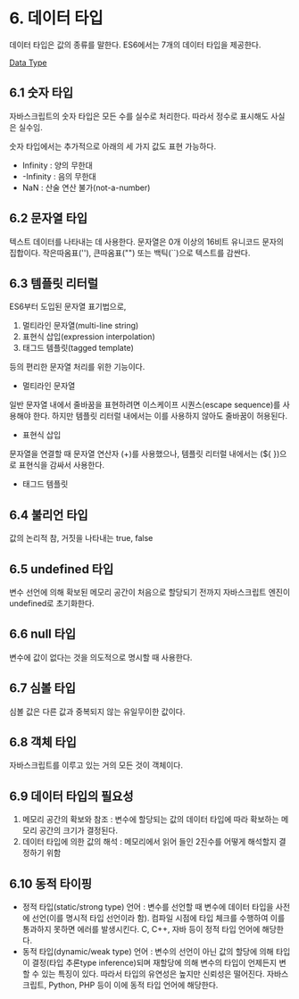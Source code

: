 # 6. 데이터 타입

데이터 타입은 값의 종류를 말한다. ES6에서는 7개의 데이터 타입을 제공한다.

[Data Type](6%20%E1%84%83%E1%85%A6%E1%84%8B%E1%85%B5%E1%84%90%E1%85%A5%20%E1%84%90%E1%85%A1%E1%84%8B%E1%85%B5%E1%86%B8%20a8d5857ad77d4f06ad6f50801f90ed00/Data%20Type%20e857a07ef83b4b49958d3df4741212d8.csv)

## 6.1 숫자 타입

자바스크립트의 숫자 타입은 모든 수를 실수로 처리한다. 따라서 정수로 표시해도 사실은 실수임.

숫자 타입에서는 추가적으로 아래의 세 가지 값도 표현 가능하다.

- Infinity : 양의 무한대
- -Infinity : 음의 무한대
- NaN : 산술 연산 불가(not-a-number)

## 6.2 문자열 타입

텍스트 데이터를 나타내는 데 사용한다. 문자열은 0개 이상의 16비트 유니코드 문자의 집합이다. 작은따옴표(''), 큰따옴표("") 또는 백틱(``)으로 텍스트를 감싼다. 

## 6.3 템플릿 리터럴

ES6부터 도입된 문자열 표기법으로, 

1. 멀티라인 문자열(multi-line string)
2. 표현식 삽입(expression interpolation)
3. 태그드 템플릿(tagged template)

등의 편리한 문자열 처리를 위한 기능이다.

- 멀티라인 문자열

일반 문자열 내에서 줄바꿈을 표현하려면 이스케이프 시퀀스(escape sequence)를 사용해야 한다. 하지만 템플릿 리터럴 내에서는 이를 사용하지 않아도 줄바꿈이 허용된다.

- 표현식 삽입

문자열을 연결할 때 문자열 연산자 (+)를 사용했으나, 템플릿 리터럴 내에서는 (${ })으로 표현식을 감싸서 사용한다.

- 태그드 템플릿

## 6.4 불리언 타입

값의 논리적 참, 거짓을 나타내는 true, false

## 6.5 undefined 타입

변수 선언에 의해 확보된 메모리 공간이 처음으로 할당되기 전까지 자바스크립트 엔진이 undefined로 초기화한다. 

## 6.6 null 타입

변수에 값이 없다는 것을 의도적으로 명시할 때 사용한다.

## 6.7 심볼 타입

심볼 값은 다른 값과 중복되지 않는 유일무이한 값이다. 

## 6.8 객체 타입

자바스크립트를 이루고 있는 거의 모든 것이 객체이다.

## 6.9 데이터 타입의 필요성

1. 메모리 공간의 확보와 참조 : 변수에 할당되는 값의 데이터 타입에 따라 확보하는 메모리 공간의 크기가 결정된다.
2. 데이터 타입에 의한 값의 해석 : 메모리에서 읽어 들인 2진수를 어떻게 해석할지 결정하기 위함

## 6.10 동적 타이핑

- 정적 타입(static/strong type) 언어 :  변수를 선언할 때 변수에 데이터 타입을 사전에 선언(이를 명시적 타입 선언이라 함). 컴파일 시점에 타입 체크를 수행하여 이를 통과하지 못하면 에러를 발생시킨다.  C, C++, 자바 등이 정적 타입 언어에 해당한다.
- 동적 타입(dynamic/weak type) 언어 : 변수의 선언이 아닌 값의 할당에 의해 타입이 결정(타입 추론type inference)되며 재할당에 의해 변수의 타입이 언제든지 변할 수 있는 특징이 있다. 따라서 타입의 유연성은 높지만 신뢰성은 떨어진다. 자바스크립트, Python, PHP 등이 이에 동적 타입 언어에 해당한다.
